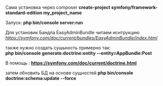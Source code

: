 Сама установка через composer **create-project symfony/framework-standard-edition my_project_name**

Запуск: **php bin/console server:run**

Для установик Бандла EasyAdminBundle читаем иснтрукцию  _https://symfony.com/doc/current/bundles/EasyAdminBundle/index.html_

также нужно создать сушьность примерно так:  
   **php bin/console generate:doctrine:entity --entity=AppBundle:Post**

B помощь : **https://symfony.com/doc/current/doctrine.html**


затем обновить БД на основе сущностей 
**php bin/console doctrine:schema:update --force**
